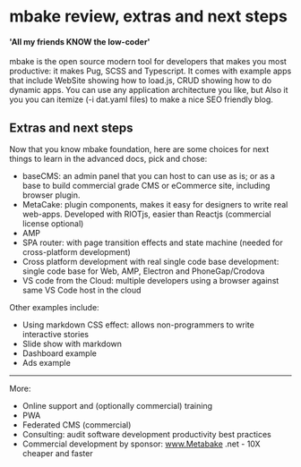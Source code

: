 
# mbake review, extras and next steps
#### 'All my friends KNOW the low-coder'

mbake is the open source modern tool for developers that makes you most productive: it makes Pug, SCSS and Typescript.
It comes with example apps that include WebSite showing how to load.js, CRUD showing how to do dynamic apps. You can use any
application architecture you like, but 
Also it you you can itemize (-i dat.yaml files) to make a nice SEO friendly blog.

## Extras and next steps

Now that you know mbake foundation, here are some choices for next things to learn in the advanced docs, pick and chose:

- baseCMS: an admin panel that you can host to can use as is; or as a base to build commercial grade CMS or eCommerce site, including browser plugin.
- MetaCake: plugin components, makes it easy for designers to write real web-apps. Developed with RIOTjs, easier than Reactjs (commercial license optional)
- AMP
- SPA router: with page transition effects and state machine (needed for cross-platform development)
- Cross platform development with real single code base development: single code base for Web, AMP, Electron and PhoneGap/Crodova
- VS code from the Cloud: multiple developers using a browser against same VS Code host in the cloud

Other examples include:
- Using markdown CSS effect: allows non-programmers to write interactive stories
- Slide show with markdown
- Dashboard example 
- Ads example

--- 

More:
- Online support and (optionally commercial) training
- PWA 
- Federated CMS (commercial)
- Consulting: audit software development productivity best practices
- Commercial development by sponsor: www.Metabake .net - 10X cheaper and faster

